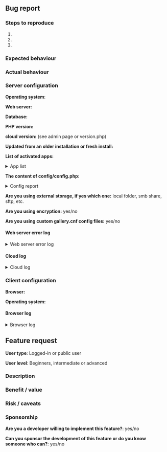 <!--
This is the issue tracker of Gallery.

Thank you for taking the time to:
* report an issue you've experienced or
* to submit a feature request.

To make it easier for us to help you, please fill in as much information as possible in
one of the forms below.
 
Please choose between the "Bug report" and the "Feature request" form and delete the content of the other one
-->

## Bug report

### Steps to reproduce

1.
1.
1.

### Expected behaviour
<!--
Tell us what should happen
Tip: You can leave alone text surrounded by special markers such as this one, they're invisible
-->

### Actual behaviour
<!--
Tell us what happens instead
-->


### Server configuration

**Operating system**:

**Web server:**

**Database:**

**PHP version:**

**cloud version:** (see admin page or version.php)

**Updated from an older installation or fresh install:**

**List of activated apps:**
<!--
If you have access to your command line run e.g.:
# sudo -u www-data php occ app:list`
from within your installation folder. www-data is the user which owns the occ file
-->

<details>
<summary>App list</summary>

```
Paste the list of applications here
```

</details>
 
**The content of config/config.php:**
<!--
If you have access to your command line run e.g.:
# sudo -u www-data php occ config:list system`
from within your installation folder. www-data is the user which owns the occ file

or 

Insert your config.php content here
(Without the database password, passwordsalt and secret)
-->

<details>
<summary>Config report</summary>

```
Paste the config here
```

</details>

**Are you using external storage, if yes which one:** local folder, smb share, sftp, etc.

**Are you using encryption:** yes/no

**Are you using custom gallery.cnf config files:** yes/no

#### Web server error log

<details>
<summary>Web server error log</summary>

```
Insert your webserver log here
```
</details>

#### Cloud log
<!--
The log has the name nextcloud.log and is found in the data folder
-->

<details>
<summary>Cloud log</summary>

```
Insert your cloud log here
```
</details>

### Client configuration

**Browser:**

**Operating system:**

#### Browser log
<!--
Press F12 in your browser and copy the relevant information from:

a) The javascript console log
b) The network log 
c) etc.
-->

<details>
<summary>Browser log</summary>

```
Insert your browser log here
```

</details>
 
## Feature request

**User type**: Logged-in or public user

**User level**: Beginners, intermediate or advanced

### Description
<!--
Please try to give as much information as you can about your request
-->

### Benefit / value
<!--
Please explain how it could benefit users of the app, other apps or 3rd party services
-->

### Risk / caveats
<!--
Please explain the risks and caveats associated with this request
-->

### Sponsorship
<!--
This greatly accelerates the delivery of a feature
-->
 
**Are you a developer willing to implement this feature?**: yes/no

**Can you sponsor the development of this feature or do you know someone who can?**: yes/no
